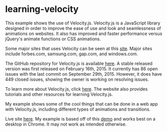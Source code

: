 # learning-velocity
This example shows the use of Velocity.js. Velocity.js is a JavaScript library designed in order to improve the ease of use and look and seamlessness of animations on websites. It also has improved and faster performance versus jQuery's animate functions or CSS animations.

Some major sites that uses Velocity can be seen at this [site](http://libscore.com/#$.Velocity). Major sites include forbes.com, samsung.com, gap.com, and windows.com.

The GitHub repository for Velocity.js is available [here](https://github.com/julianshapiro/velocity). A stable released version was first released on February 16th, 2015. It currently has 86 open issues with the last commit on September 29th, 2015. However, it does have 449 closed issues, showing the owner is working on resolving issues.

To learn more about Velocity.js, click [here](http://julian.com/research/velocity/). The website also provides tutorials and other resources for learning Velocity.js.

My example shows some of the cool things that can be done in a web app with Velocity.js, including different types of animations and transitions. 

Live site [here](http://students.washington.edu/eduong/info343/learning-velocity/). My example is based off of this [demo](http://www.julian.com/research/velocity/demo.html) and works best on a desktop in Chrome. It may not work as intended otherwise.
